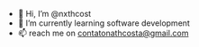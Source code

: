 - 👋 Hi, I’m @nxthcost
- 🌱 I’m currently learning software development
- 📫 reach me on contatonathcosta@gmail.com

<!---
nxthcost/nxthcost is a ✨ special ✨ repository because its `README.md` (this file) appears on your GitHub profile.
You can click the Preview link to take a look at your changes.
--->
